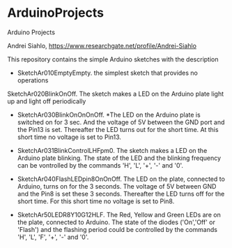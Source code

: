 # ArduinoProjects
Arduino Projects

Andrei Siahlo, 
https://www.researchgate.net/profile/Andrei-Siahlo

This repository contains the simple Arduino sketches with the description

* SketchAr010EmptyEmpty. 
the simplest sketch that provides no operations

SketchAr020BlinkOnOff. 
The sketch makes a LED on the Arduino plate light up and light off periodically

* SketchAr030BlinkOnOnOnOff. 
*The LED on the Arduino plate is switched on for 3 sec.
And the voltage of 5V between the GND port and the Pin13 is set.
Thereafter the LED turns out for the short time. 
At this short time no voltage is set to Pin13.

* SketchAr031BlinkControlLHFpm0.
The sketch makes a LED on the Arduino plate blinking.
The state of the LED and the blinking frequency can be vontrolled by the commands
'H', 'L', '+', '-' and '0'.

* SketchAr040FlashLEDpin8OnOnOff. 
The LED on the plate, connected to Arduino,
 turns on for the 3 seconds. 
The voltage of 5V between GND and the Pin8 is set these 3 seconds.
Thereafter the LED turns off for the short time. 
For this short time no voltage is set to Pin8.

* SketchAr50LEDR8Y10G12HLF. 
The Red, Yellow and Green LEDs are on the plate, 
  connected to Arduino.
The state of the diodes ('On','Off' or 'Flash') 
  and the flashing period 
  could be controlled by the commands
  'H', 'L', 'F', '+', '-' and '0'.
